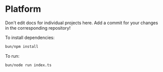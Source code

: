 # Platform

Don't edit docs for individual projects here. Add a commit for your changes in the corresponding repository!

To install dependencies:

```bash
bun/npm install
```

To run:

```bash
bun/node run index.ts
```

